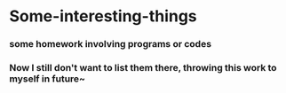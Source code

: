 # Some-interesting-things

### some homework involving programs or codes

### Now I still don't want to list them there, throwing this work to myself in future~
